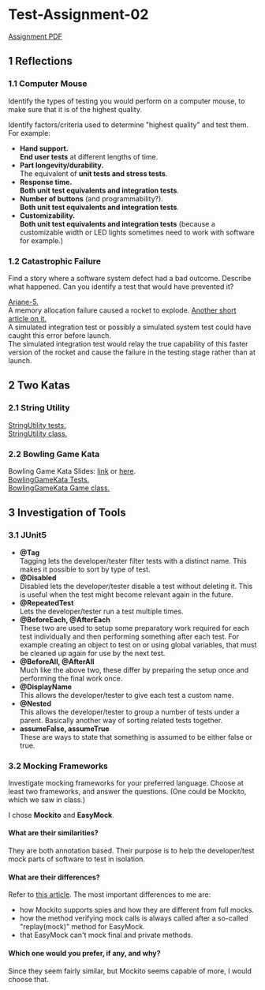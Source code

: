 # Test-Assignment-02

[Assignment PDF](https://github.com/FrederikBlem/Test-Assignment-02/blob/main/assignment-02.pdf)

## 1 Reflections

### 1.1 Computer Mouse
Identify the types of testing you would perform on a computer mouse, to make sure 
that it is of the highest quality.

Identify factors/criteria used to determine "highest quality" and test them. For example:
* __Hand support.__ <br>__End user tests__ at different lengths of time.
* __Part longevity/durability.__ <br>The equivalent of __unit tests and stress tests__.
* __Response time.__ <br>__Both unit test equivalents and integration tests__.
* __Number of buttons__ (and programmability?). <br>__Both unit test equivalents and integration tests__.
* __Customizability.__ <br>__Both unit test equivalents and integration tests__ (because a customizable width or LED lights sometimes need to work with software for example.)

### 1.2 Catastrophic Failure
Find a story where a software system defect had a bad outcome. Describe what 
happened. Can you identify a test that would have prevented it?

[Ariane-5.](https://youtu.be/AGI371ht1N8?t=622)
<br>A memory allocation failure caused a rocket to explode. [Another short article on it.](https://www-users.cse.umn.edu/~arnold/disasters/ariane.html)
<br>A simulated integration test or possibly a simulated system test could have caught this error before launch.
<br>The simulated integration test would relay the true capability of this faster version of the rocket and cause the failure in the testing stage rather than at launch.

## 2 Two Katas

### 2.1 String Utility
[StringUtility tests.](https://github.com/FrederikBlem/Test-Assignment-02/blob/main/TestAssignment02/src/test/java/UtilityForStrings/StringUtilityTest.java)<br>
[StringUtility class.](https://github.com/FrederikBlem/Test-Assignment-02/blob/main/TestAssignment02/src/main/java/UtilityForStrings/StringUtility.java)

### 2.2 Bowling Game Kata
Bowling Game Kata Slides: <a href="http://butunclebob.com/files/downloads/Bowling%20Game%20Kata.ppt">link</a> or [here](https://github.com/FrederikBlem/Test-Assignment-02/blob/main/Bowling%20Game%20Kata.ppt).<br>
[BowlingGameKata Tests.](https://github.com/FrederikBlem/Test-Assignment-02/blob/main/TestAssignment02/src/test/java/BowlingGameKata/BowlingGameTest.java)<br>
[BowlingGameKata Game class.](https://github.com/FrederikBlem/Test-Assignment-02/blob/main/TestAssignment02/src/main/java/BowlingGameKata/Game.java)

## 3 Investigation of Tools

### 3.1 JUnit5
* __@Tag__
<br>Tagging lets the developer/tester filter tests with a distinct name. This makes it possible to sort by type of test.
* __@Disabled__ 
<br>Disabled lets the developer/tester disable a test without deleting it. This is useful when the test might become relevant again in the future.
* __@RepeatedTest__
<br>Lets the developer/tester run a test multiple times.
* __@BeforeEach, @AfterEach__ 
<br>These two are used to setup some preparatory work required for each test individually and then performing something after each test. For example creating an object to test on or using global variables, that must be cleaned up again for use by the next test.
* __@BeforeAll, @AfterAll__
<br>Much like the above two, these differ by preparing the setup once and performing the final work once.
* __@DisplayName__ 
<br>This allows the developer/tester to give each test a custom name.
* __@Nested__ 
<br>This allows the developer/tester to group a number of tests under a parent. Basically another way of sorting related tests together.
* __assumeFalse, assumeTrue__
<br>These are ways to state that something is assumed to be either false or true.

### 3.2 Mocking Frameworks
Investigate mocking frameworks for your preferred language. Choose at least two 
frameworks, and answer the questions. (One could be Mockito, which we saw in class.)

I chose __Mockito__ and __EasyMock__.

#### What are their similarities?
They are both annotation based. Their purpose is to help the developer/test mock parts of software to test in isolation.

#### What are their differences?
Refer to [this article](https://www.javatpoint.com/mockito-vs-easymock).
The most important differences to me are:
* how Mockito supports spies and how they are different from full mocks. 
* how the method verifying mock calls is always called after a so-called "replay(mock)" method for EasyMock.
* that EasyMock can't mock final and private methods.

#### Which one would you prefer, if any, and why?
Since they seem fairly similar, but Mockito seems capable of more, I would choose that.

